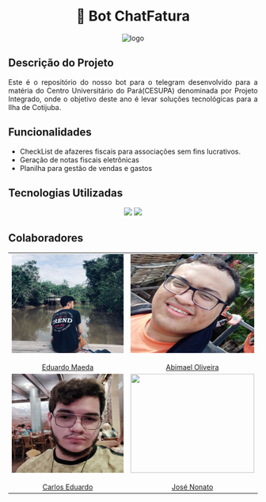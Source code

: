 <h1 align='center'>🤖 Bot ChatFatura</h1>

<div align='center'>
  <img src='https://user-images.githubusercontent.com/66874248/230901751-89854f20-23ab-4d50-86a6-28214a4ed4ef.png' alt='logo'/>
</div>

<h2>Descrição do Projeto</h2>
<p align='justify'>Este é o repositório do nosso bot para o telegram desenvolvido para a matéria do Centro Universitário do Pará(CESUPA) denominada por Projeto Integrado,
onde o objetivo deste ano é levar soluções tecnológicas para a Ilha de Cotijuba.</p>

<h2>Funcionalidades</h2>
<ul>
<li>CheckList de afazeres fiscais para associações sem fins lucrativos.</li>
<li>Geração de notas fiscais eletrônicas</li>
<li>Planilha para gestão de vendas e gastos</li>
</ul>

<h2>Tecnologias Utilizadas</h2>

<div align="center">
<img src="https://img.shields.io/static/v1?label=Python&message=backend&color=blue&style=for-the-badge&logo=PYTHON"/>
<img src="https://img.shields.io/static/v1?label=Telegram&message=mensagens&color=blue&style=for-the-badge&logo=TELEGRAM"/>
</div>

<h2>Colaboradores</h2>

<table align="center">
  <tr>
    <td align="center">
      <img width=250 height=200 src="https://github.com/Jose-Nonato/Kayake-da-Onca/blob/main/app/src/assets/Eduardo.png"><br/><br/><a href="https://github.com/edumaedaa">Eduardo Maeda</a>
    </td>
    <td align="center">
      <img width=250 height=200 src="https://github.com/Jose-Nonato/Kayake-da-Onca/blob/main/app/src/assets/Abimael.png"><br/><br/><a href="https://github.com/AbimaelOliveira">Abimael Oliveira</a>
    </td>
  </tr>
  <tr>
    <td align="center">
      <img width=250 height=200 src="https://github.com/Jose-Nonato/Kayake-da-Onca/blob/main/app/src/assets/Carlos.png"><br/><br/><a href="https://github.com/carloseduardonylander">Carlos Eduardo</a>
    </td>
    <td align="center">
      <img width=250 height=200 src="https://github.com/Jose-Nonato/Kayake-da-Onca/blob/main/app/src/assets/Jos%C3%A9.png"><br/><br/><a href="https://github.com/Jose-Nonato">José Nonato</a>
    </td>
  </tr>
</table>

